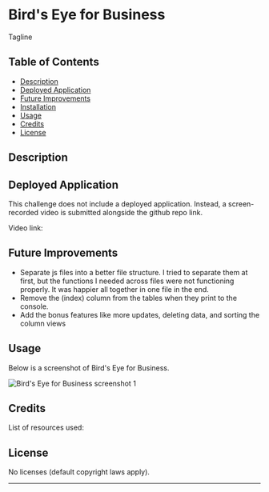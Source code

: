 # Bird's Eye for Business
Tagline

## Table of Contents

- [Description](#description)
- [Deployed Application](#deployed-application)
- [Future Improvements](#future-improvements)
- [Installation](#installation)
- [Usage](#usage)
- [Credits](#credits)
- [License](#license)

## Description


## Deployed Application

This challenge does not include a deployed application. Instead, a screen-recorded video is submitted alongside the github repo link.

Video link:

## Future Improvements

 * Separate js files into a better file structure. I tried to separate them at first, but the functions I needed across files were not functioning properly. It was happier all together in one file in the end.
 * Remove the (index) column from the tables when they print to the console.
 * Add the bonus features like more updates, deleting data, and sorting the column views 

## Usage

Below is a screenshot of Bird's Eye for Business.

![Bird's Eye for Business screenshot 1]()

## Credits

List of resources used:



## License

No licenses (default copyright laws apply).

---